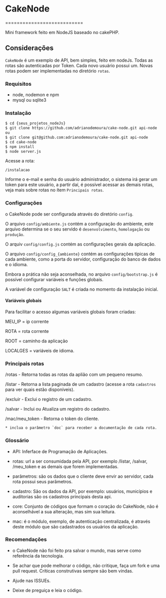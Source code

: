 # CakeNode

===========================

Mini framework feito em NodeJS baseado no cakePHP.

## Considerações
`CakeNode` é um exemplo de API, bem simples, feito em nodeJs. 
Todas as rotas são autenticadas por Token. Cada novo usuário possui um.
Novas rotas podem ser implementadas no diretório `rotas`.

### Requisitos
- node, nodemon e npm
- mysql ou sqlite3

### Instalação
```sh
$ cd {seus_projetos_nodeJs}
$ git clone https://github.com/adrianodemoura/cake-node.git api-node
ou
$ git clone git@github.com:adrianodemoura/cake-node.git api-node
$ cd cake-node
$ npm install
$ node server.js 
```

Acesse a rota:

`/instalacao`

Informe o e-mail e senha do usuário administrador, o sistema irá gerar um token para este usuário, a partir daí, é possível acessar as demais rotas, veja mais sobre rotas no ítem `Principais rotas`.


### Configurações
o CakeNode pode ser configurada através do diretório `config`.

O arquivo `config/ambiente.js` contém a configuração do ambiente, este arquivo determina se o seu servido é `desenvolvimento`, `homologação` ou `produção`.

O arquiv `config/config.js` contém as configurações gerais da aplicação.

O arquivo `config/config_{ambiente}` contém as configurações típicas de cada ambiente, como a porta do servidor, configuração do banco de dados e o idioma.

Embora a prática não seja aconselhada, no arquivo `config/bootstrap.js` é possível configurar variáveis e funções globais. 

A variável de configuração `SALT` é criada no momento da instalação inicial.

#### Variáveis globais

Para facilitar o acesso algumas variáveis globais foram criadas:

MEU_IP = ip corrente

ROTA = rota corrente

ROOT = caminho da aplicação

LOCALGES = variáveis de idioma.

### Principais rotas

/rotas 		- Retorna todas as rotas da aplião com um pequeno resumo.

/listar 	- Retorna a lista paginada de um cadastro (acesse a rota `cadastros` para ver quais estão disponíveis).

/excluir 	- Exclui o registro de um cadastro.

/salvar 	- Inclui ou Atualiza um registro do cadastro.

/mac/meu_token 	- Retorna o token do cliente.

```
* inclua o parâmetro `doc` para receber a documentação de cada rota.
```

### Glossário

* API: Inferface de Programação de Aplicações.

* rotas: url a ser consumidada pela API, por exemplo /listar, /salvar, /meu_token e as demais que forem implementadas.

* parâmetros: são os dados que o cliente deve envir ao servidor, cada rota possui seus parãmetros.

* cadastro: São os dados da API, por exemplo: usuários, municípios e auditorias são os cadastros principais desta api.

* core: Conjunto de códigos que formam o coração do CakeNode, não é aconselhável a sua alteração, mas sim sua leitura.

* mac: é o módulo, exemplo, de autenticação centralizada, é através deste módulo que são cadastrados os usuários da aplicação.

### Recomendações

* o CakeNode não foi feito pra salvar o mundo, mas serve como referência da tecnologia.

* Se achar que pode melhorar o código, não critique, faça um fork e uma pull request. Críticas construtivas sempre são bem vindas.

* Ajude nas ISSUEs.

* Deixe de preguiça e leia o código.
